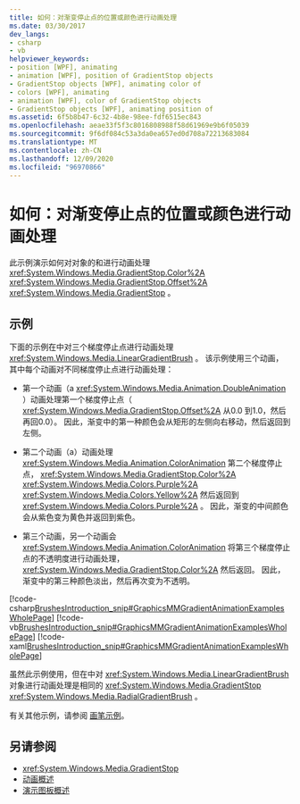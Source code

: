 ```yaml
---
title: 如何：对渐变停止点的位置或颜色进行动画处理
ms.date: 03/30/2017
dev_langs:
- csharp
- vb
helpviewer_keywords:
- position [WPF], animating
- animation [WPF], position of GradientStop objects
- GradientStop objects [WPF], animating color of
- colors [WPF], animating
- animation [WPF], color of GradientStop objects
- GradientStop objects [WPF], animating position of
ms.assetid: 6f5b8b47-6c32-4b8e-98ee-fdf6515ec843
ms.openlocfilehash: aeae33f5f3c8016808988f58d61969e9b6f05039
ms.sourcegitcommit: 9f6df084c53a3da0ea657ed0d708a72213683084
ms.translationtype: MT
ms.contentlocale: zh-CN
ms.lasthandoff: 12/09/2020
ms.locfileid: "96970866"
---
```

# <a name="how-to-animate-the-position-or-color-of-a-gradient-stop"></a>如何：对渐变停止点的位置或颜色进行动画处理
此示例演示如何对对象的和进行动画处理 <xref:System.Windows.Media.GradientStop.Color%2A> <xref:System.Windows.Media.GradientStop.Offset%2A> <xref:System.Windows.Media.GradientStop> 。  
  
## <a name="example"></a>示例  
 下面的示例在中对三个梯度停止点进行动画处理 <xref:System.Windows.Media.LinearGradientBrush> 。 该示例使用三个动画，其中每个动画对不同梯度停止点进行动画处理：  
  
- 第一个动画（a <xref:System.Windows.Media.Animation.DoubleAnimation> ）动画处理第一个梯度停止点（ <xref:System.Windows.Media.GradientStop.Offset%2A> 从0.0 到1.0，然后再回0.0）。 因此，渐变中的第一种颜色会从矩形的左侧向右移动，然后返回到左侧。  
  
- 第二个动画（a）动画处理 <xref:System.Windows.Media.Animation.ColorAnimation> 第二个梯度停止点， <xref:System.Windows.Media.GradientStop.Color%2A> <xref:System.Windows.Media.Colors.Purple%2A> <xref:System.Windows.Media.Colors.Yellow%2A> 然后返回到 <xref:System.Windows.Media.Colors.Purple%2A> 。 因此，渐变的中间颜色会从紫色变为黄色并返回到紫色。  
  
- 第三个动画，另一个动画会 <xref:System.Windows.Media.Animation.ColorAnimation> 将第三个梯度停止点的不透明度进行动画处理， <xref:System.Windows.Media.GradientStop.Color%2A> 然后返回。 因此，渐变中的第三种颜色淡出，然后再次变为不透明。  
  
 [!code-csharp[BrushesIntroduction_snip#GraphicsMMGradientAnimationExamplesWholePage](~/samples/snippets/csharp/VS_Snippets_Wpf/BrushesIntroduction_snip/CSharp/GradientStopAnimationExample.cs#graphicsmmgradientanimationexampleswholepage)]
 [!code-vb[BrushesIntroduction_snip#GraphicsMMGradientAnimationExamplesWholePage](~/samples/snippets/visualbasic/VS_Snippets_Wpf/BrushesIntroduction_snip/visualbasic/gradientstopanimationexample.vb#graphicsmmgradientanimationexampleswholepage)]
 [!code-xaml[BrushesIntroduction_snip#GraphicsMMGradientAnimationExamplesWholePage](~/samples/snippets/xaml/VS_Snippets_Wpf/BrushesIntroduction_snip/XAML/GradientStopAnimationExample.xaml#graphicsmmgradientanimationexampleswholepage)]  
  
 虽然此示例使用，但在中对 <xref:System.Windows.Media.LinearGradientBrush> 对象进行动画处理是相同的 <xref:System.Windows.Media.GradientStop> <xref:System.Windows.Media.RadialGradientBrush> 。  
  
 有关其他示例，请参阅 [画笔示例](https://github.com/Microsoft/WPF-Samples/tree/master/Graphics/Brushes)。  
  
## <a name="see-also"></a>另请参阅

- <xref:System.Windows.Media.GradientStop>
- [动画概述](animation-overview.md)
- [演示图板概述](storyboards-overview.md)
